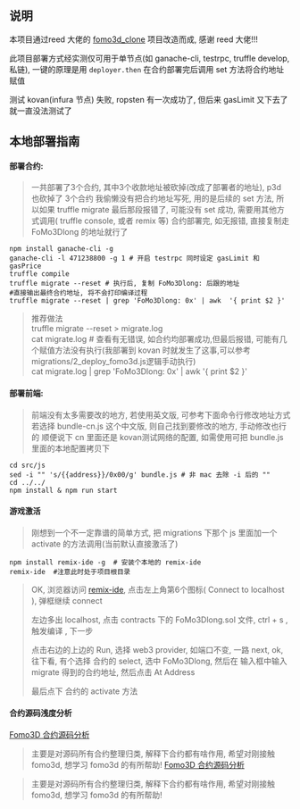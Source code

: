 ## 说明
本项目通过reed 大佬的 [fomo3d_clone](https://github.com/reedhong/fomo3d_clone) 项目改造而成, 感谢 reed 大佬!!!

此项目部署方式经实测仅可用于单节点(如 ganache-cli, testrpc, truffle develop, 私链), 一键的原理是用 `deployer.then` 在合约部署完后调用 set 方法将合约地址赋值  
 
 测试 kovan(infura 节点) 失败, ropsten 有一次成功了, 但后来 gasLimit 又下去了就一直没法测试了

 
## 本地部署指南

#### 部署合约: 

> 一共部署了3个合约, 其中3个收款地址被砍掉(改成了部署者的地址), p3d 也砍掉了
> 3个合约 我偷懒没有把合约地址写死, 用的是后续的 set 方法, 所以如果 truffle migrate 最后那段报错了, 可能没有 set 成功, 需要用其他方式调用( truffle console, 或者 remix 等)
> 合约部署完, 如无报错, 直接复制走 FoMo3Dlong 的地址就行了
```
npm install ganache-cli -g
ganache-cli -l 471238800 -g 1 # 开启 testrpc 同时设定 gasLimit 和 gasPrice
truffle compile
truffle migrate --reset # 执行后, 复制 FoMo3Dlong: 后跟的地址
#直接输出最终合约地址, 将不会打印编译过程
truffle migrate --reset | grep 'FoMo3Dlong: 0x' | awk  '{ print $2 }'
```

> 推荐做法   
> truffle migrate --reset > migrate.log  
> cat migrate.log  # 查看有无错误, 如合约均部署成功,但最后报错, 可能有几个赋值方法没有执行(我部署到 kovan 时就发生了这事,可以参考 migrations/2_deploy_fomo3d.js逻辑手动执行)  
> cat migrate.log | grep 'FoMo3Dlong: 0x' | awk  '{ print $2 }'

#### 部署前端:

> 前端没有太多需要改的地方, 若使用英文版, 可参考下面命令行修改地址方式
> 若选择 bundle-cn.js 这个中文版, 则自己找到要修改的地方, 手动修改也行的
> 顺便说下 cn 里面还是 kovan测试网络的配置, 如需使用可把 bundle.js 里面的本地配置拷贝下

```
cd src/js
sed -i "" 's/{{address}}/0x00/g' bundle.js # 非 mac 去除 -i 后的 ""
cd ../../
npm install & npm run start
```

#### 游戏激活

> 刚想到一个不一定靠谱的简单方式, 把 migrations 下那个 js 里面加一个 activate 的方法调用(当前默认直接激活了)

```
npm install remix-ide -g  # 安装个本地的 remix-ide
remix-ide  #注意此时处于项目根目录
```
> OK, 浏览器访问 [remix-ide](localhost:8080), 点击左上角第6个图标( Connect to localhost ), 弹框继续 connect
>
> 左边多出 localhost, 点击 contracts 下的 FoMo3Dlong.sol 文件, ctrl + s , 触发编译 , 下一步
>
> 点击右边的上边的 Run, 选择 web3 provider, 如端口不变, 一路 next, ok, 往下看, 有个选择 合约的 select, 选中 FoMo3Dlong, 然后在 输入框中输入 migrate 得到的合约地址, 然后点击 At Address
>
> 最后点下 合约的 activate 方法


#### 合约源码浅度分析

[Fomo3D 合约源码分析](https://github.com/gudqs7/fomo3d_truffle/blob/master/Fomo3D-SourceCode.md)

> 主要是对源码所有合约整理归类, 解释下合约都有啥作用, 希望对刚接触 fomo3d, 想学习 fomo3d 的有所帮助!
[Fomo3D 合约源码分析](https://github.com/gudqs7/fomo3d_truffle/blob/master/Fomo3D-SourceCode.md)

> 主要是对源码所有合约整理归类, 解释下合约都有啥作用, 希望对刚接触 fomo3d, 想学习 fomo3d 的有所帮助!
